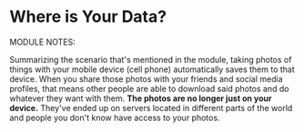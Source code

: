 # Where is Your Data?

MODULE NOTES:

Summarizing the scenario that's mentioned in the module, taking photos of things with your mobile device (cell phone) automatically saves them to that device. When you share those photos with your friends and social media profiles, that means other people are able to download said photos and do whatever they want with them. **The photos are no longer just on your device.** They've ended up on servers located in different parts of the world and people you don't know have access to your photos.
